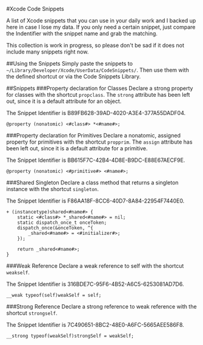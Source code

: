 #Xcode Code Snippets

A list of Xcode snippets that you can use in your daily work and I backed up here in case I lose my data.
If you only need a certain snippet, just compare the Indentifier with the snippet name and grab the matching.

This collection is work in progress, so please don't be sad if it does not include many snippets right now.

##Using the Snippets
Simply paste the snippets to `~/Library/Developer/Xcode/UserData/CodeSnippets/`.
Then use them with the defined shortcut or via the Code Snippets Library.

##Snippets
###Property declaration for Classes
Declare a strong property for classes with the shortcut `propclass`. The `strong` attribute has been left out, since it is a default attribute for an object.

The Snippet Identifier is B89FB628-39AD-4020-A3E4-377A55DADF04.
```objc
@property (nonatomic) <#class#> *<#name#>;
```

###Property declaration for Primitives
Declare a nonatomic, assigned property for primitives with the shortcut `propprim`. The `assign` attribute has been left out, since it is a default attribute for a primitive.

The Snippet Identifier is BB615F7C-42B4-4D8E-B9DC-E88E67AECF9E.
```objc
@property (nonatomic) <#primitive#> <#name#>;
```

###Shared Singleton
Declare a class method that returns a singleton instance with the shortcut `singleton`.

The Snippet Identifier is F86AA18F-8CC6-40D7-8A84-22954F7440E0.
```objc
+ (instancetype)shared<#name#> {
    static <#class#> *_shared<#name#> = nil;
    static dispatch_once_t onceToken;
    dispatch_once(&onceToken, ^{
        _shared<#name#> = <#initializer#>;
    });

    return _shared<#name#>;
}
```

###Weak Reference
Declare a weak reference to self with the shortcut `weakself`.

The Snippet Identifier is 316BDE7C-95F6-4B52-A6C5-6253081AD7D6.
```objc
__weak typeof(self)weakSelf = self;
```

###Strong Reference
Declare a strong reference to weak reference with the shortcut `strongself`.

The Snippet Identifier is 7C490651-8BC2-48E0-A6FC-5665AEE586F8.
```objc
__strong typeof(weakSelf)strongSelf = weakSelf;
```

